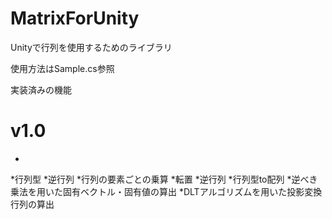 # MatrixForUnity
Unityで行列を使用するためのライブラリ

使用方法はSample.cs参照

実装済みの機能

# v1.0
* 
 *行列型
 *逆行列
 *行列の要素ごとの乗算
 *転置
 *逆行列
 *行列型to配列
 *逆べき乗法を用いた固有ベクトル・固有値の算出
 *DLTアルゴリズムを用いた投影変換行列の算出
